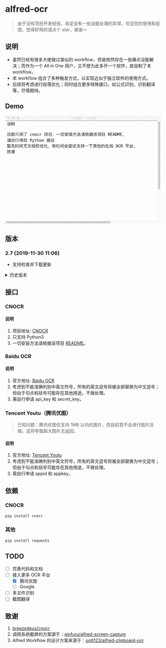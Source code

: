 # alfred-ocr

> 由于没有项目开发经验，肯定会有一些没能处理的异常，欢迎您的使用和反馈。觉得好用的请点个 star，谢谢～

## 说明

- 虽然已经有很多大佬做过类似的 workflow，但是依然存在一些痛点没能解决；而作为一个 All in One 用户，又不想为此多开一个软件，故自制了本 workflow。
- 本 workflow 组合了多种触发方式，以实现近似于独立软件的使用方式。
- 后续将考虑进行段落优化；同时组合更多特殊接口，如公式识别，识别翻译等，尽情期待。

## Demo

![Demo](./demo.gif)

## 版本

### 2.7 (2019-11-30 11:06)

- 支持检查并下载更新

<details>
  <summary>历史版本</summary>

### 2.6 (2019-11-29 21:59)

- 支持腾讯优图
- 重写部分代码，为批量识图作准备

### 2.5 (2019-11-28 23:18)

- 优化速度：百度接口的 token 有效期为 2592000 s (30 d)，数据将被保存在`./baidu_api_token.json`并每 30 天更新一次，减少请求时间

### 2.4 (2019-11-28 10:49)

- 临时截图文件移动至`/tmp/ocr_screenshot.png`
- 不再使用`rm`删除临时文件

### 2.3 (2019-11-27 19:36)

- Python 路径由环境变量直接提供（需自行修改）
- api_key 由 Python 直接获取环境变量
  </details>

## 接口

### CNOCR

#### 说明

1. 项目地址: [CNOCR](https://github.com/breezedeus/cnocr)
2. 只支持 Python3
3. 一切安装方法请依据该项目 [README](https://github.com/breezedeus/cnocr/blob/master/README.md)。

### Baidu OCR

#### 说明

1. 官方地址: [Baidu OCR](https://ai.baidu.com/tech/ocr)
2. 考虑到不能准确判别中英文符号，所有的英文逗号将被全部替换为中文逗号；但由于句点和括号可能存在其他用途，不做处理。
3. 需自行申请 api_key 和 secret_key。

### Tencent Youtu（腾讯优图）

> 已知问题：腾讯优图仅支持 1MB 以内的图片，而目前暂不会进行图片压缩，这将导致超大图片无返回。

#### 说明

1. 官方地址: [Tencent Youtu](https://ai.qq.com/product/ocr.shtml#common)
2. 考虑到不能准确判别中英文符号，所有的英文逗号将被全部替换为中文逗号；但由于句点和括号可能存在其他用途，不做处理。
3. 需自行申请 appid 和 appkey。

## 依赖

### CNOCR

```python
pip install cnocr
```

### 其他

```python
pip install requests
```

## TODO

- [ ] 完善代码和文档
- [ ] 接入更多 OCR 平台
  - [x] 腾讯优图
  - [ ] Google
- [ ] 多文件识别
- [ ] 截图翻译

## 致谢

1. [breezedeus/cnocr](https://github.com/breezedeus/cnocr)
2. 调用系统截屏的方案源于：[ginfuru/alfred-screen-capture](https://github.com/ginfuru/alfred-screen-capture)
3. Alfred Workflow 的设计方案来源于：[oott123/alfred-clipboard-ocr](https://github.com/oott123/alfred-clipboard-ocr)
